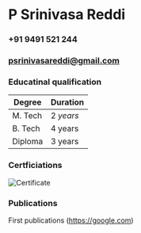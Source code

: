 # P Srinivasa Reddi
###  +91 9491 521 244
###  psrinivasareddi@gmail.com

###  Educatinal **qual**ification

Degree  |  Duration
 ----   |  ---
 M. Tech | 2 *years*
 B. Tech | 4 years
 Diploma | 3 years
 

### Certficiations
![Certificate](/sample-certificates.jpg)

### Publications
First publications (https://google.com)
